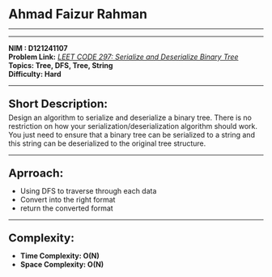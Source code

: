 

<p style="font-size:25px; font-weight:bold; margin-bottom:6px;">Ahmad Faizur Rahman</p>

***

***
**NIM : D121241107**  
**Problem Link:** *[LEET CODE 297: Serialize and Deserialize Binary Tree](https://leetcode.com/problems/serialize-and-deserialize-binary-tree/description/)*  
**Topics: Tree, DFS, Tree, String**  
**Difficulty: Hard**
***

<p style="font-size:22px; font-weight:bold; margin-bottom:6px;"> Short Description:</p>
Design an algorithm to serialize and deserialize a binary tree. There is no restriction on how your serialization/deserialization algorithm should work. You just need to ensure that a binary tree can be serialized to a string and this string can be deserialized to the original tree structure.


***
<p style="font-size:22px; font-weight:bold; margin-bottom:6px;"> Aprroach:</p>

* Using DFS to traverse through each data
* Convert into the right format
* return the converted format

***
<p style="font-size:22px; font-weight:bold; margin-bottom:6px;">Complexity:</p>

* **Time Complexity: O(N)**
* **Space Complexity: O(N)**


